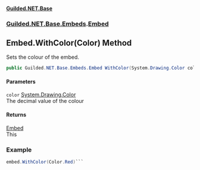 
#### [Guilded.NET.Base](index 'index')
### [Guilded.NET.Base.Embeds](index#Guilded_NET_Base_Embeds 'Guilded.NET.Base.Embeds').[Embed](Embed 'Guilded.NET.Base.Embeds.Embed')
## Embed.WithColor(Color) Method
Sets the colour of the embed.  
```csharp
public Guilded.NET.Base.Embeds.Embed WithColor(System.Drawing.Color color);
```

#### Parameters
<a name='Guilded_NET_Base_Embeds_Embed_WithColor(System_Drawing_Color)_color'></a>
`color` [System.Drawing.Color](https://docs.microsoft.com/en-us/dotnet/api/System.Drawing.Color 'System.Drawing.Color')  
The decimal value of the colour
  

#### Returns
[Embed](Embed 'Guilded.NET.Base.Embeds.Embed')  
This
### Example
```csharp
embed.WithColor(Color.Red)```
